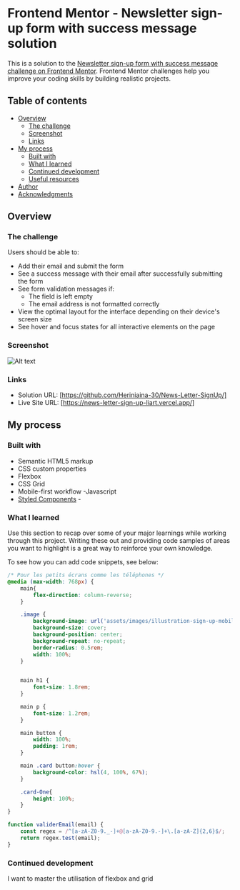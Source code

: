 # Frontend Mentor - Newsletter sign-up form with success message solution

This is a solution to the [Newsletter sign-up form with success message challenge on Frontend Mentor](https://www.frontendmentor.io/challenges/newsletter-signup-form-with-success-message-3FC1AZbNrv). Frontend Mentor challenges help you improve your coding skills by building realistic projects. 

## Table of contents

- [Overview](#overview)
  - [The challenge](#the-challenge)
  - [Screenshot](#screenshot)
  - [Links](#links)
- [My process](#my-process)
  - [Built with](#built-with)
  - [What I learned](#what-i-learned)
  - [Continued development](#continued-development)
  - [Useful resources](#useful-resources)
- [Author](#author)
- [Acknowledgments](#acknowledgments)


## Overview

### The challenge

Users should be able to:

- Add their email and submit the form
- See a success message with their email after successfully submitting the form
- See form validation messages if:
  - The field is left empty
  - The email address is not formatted correctly
- View the optimal layout for the interface depending on their device's screen size
- See hover and focus states for all interactive elements on the page

### Screenshot

![Alt text](image.png)

### Links

- Solution URL: [https://github.com/Heriniaina-30/News-Letter-SignUp/]
- Live Site URL: [https://news-letter-sign-up-liart.vercel.app/]

## My process

### Built with

- Semantic HTML5 markup
- CSS custom properties
- Flexbox
- CSS Grid
- Mobile-first workflow
-Javascript 
- [Styled Components](https://fonts.googleapis.com/css2?family=Roboto:wght@400;700&display=swap) - 


### What I learned

Use this section to recap over some of your major learnings while working through this project. Writing these out and providing code samples of areas you want to highlight is a great way to reinforce your own knowledge.

To see how you can add code snippets, see below:

```css
/* Pour les petits écrans comme les téléphones */
@media (max-width: 768px) {
    main{
        flex-direction: column-reverse;
    }

    .image {
        background-image: url('assets/images/illustration-sign-up-mobile.svg');
        background-size: cover;
        background-position: center;
        background-repeat: no-repeat;
        border-radius: 0.5rem;
        width: 100%;
    }
    

    main h1 {
        font-size: 1.8rem; 
    }

    main p {
        font-size: 1.2rem;
    }

    main button {
        width: 100%;
        padding: 1rem;
    }

    main .card button:hover {
        background-color: hsl(4, 100%, 67%);
    }

    .card-One{
        height: 100%;
    }
}
```
```js
function validerEmail(email) {
    const regex = /^[a-zA-Z0-9._-]+@[a-zA-Z0-9.-]+\.[a-zA-Z]{2,6}$/;
    return regex.test(email);
}
```


### Continued development

I want to master the utilisation of flexbox and grid


